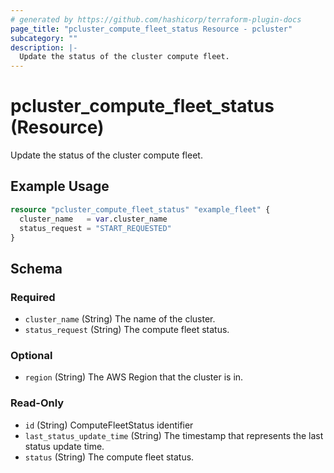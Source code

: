 ```yaml
---
# generated by https://github.com/hashicorp/terraform-plugin-docs
page_title: "pcluster_compute_fleet_status Resource - pcluster"
subcategory: ""
description: |-
  Update the status of the cluster compute fleet.
---
```


# pcluster_compute_fleet_status (Resource)

Update the status of the cluster compute fleet.

## Example Usage

```terraform
resource "pcluster_compute_fleet_status" "example_fleet" {
  cluster_name   = var.cluster_name
  status_request = "START_REQUESTED"
}
```

<!-- schema generated by tfplugindocs -->
## Schema

### Required

- `cluster_name` (String) The name of the cluster.
- `status_request` (String) The compute fleet status.

### Optional

- `region` (String) The AWS Region that the cluster is in.

### Read-Only

- `id` (String) ComputeFleetStatus identifier
- `last_status_update_time` (String) The timestamp that represents the last status update time.
- `status` (String) The compute fleet status.
